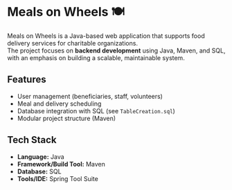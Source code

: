 # Meals on Wheels 🍽️

Meals on Wheels is a Java-based web application that supports food delivery services for charitable organizations.  
The project focuses on **backend development** using Java, Maven, and SQL, with an emphasis on building a scalable, maintainable system.

## Features
- User management (beneficiaries, staff, volunteers)  
- Meal and delivery scheduling  
- Database integration with SQL (see `TableCreation.sql`)  
- Modular project structure (Maven)  

## Tech Stack
- **Language:** Java  
- **Framework/Build Tool:** Maven  
- **Database:** SQL  
- **Tools/IDE:** Spring Tool Suite  
